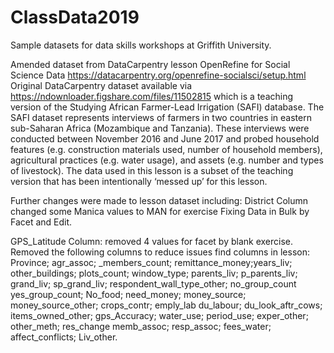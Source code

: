 # ClassData2019
Sample datasets for data skills workshops at Griffith University. 

Amended dataset from DataCarpentry lesson OpenRefine for Social Science Data https://datacarpentry.org/openrefine-socialsci/setup.html
Original DataCarpentry dataset available via  https://ndownloader.figshare.com/files/11502815 which is a teaching version of the Studying African Farmer-Lead Irrigation (SAFI) database. 
The SAFI dataset represents interviews of farmers in two countries in eastern sub-Saharan Africa (Mozambique and Tanzania). These interviews were conducted between November 2016 and June 2017 and probed household features (e.g. construction materials used, number of household members), agricultural practices (e.g. water usage), and assets (e.g. number and types of livestock). The data used in this lesson is a subset of the teaching version that has been intentionally ‘messed up’ for this lesson.

Further changes were made to lesson dataset including: 
District Column changed some Manica values to MAN for exercise Fixing Data in Bulk by Facet and Edit. 

GPS_Latitude Column: removed 4 values for facet by blank exercise. 
Removed the following columns to reduce issues find columns in lesson: Province; agr_assoc; _members_count; remittance_money;years_liv; other_buildings; plots_count; window_type; parents_liv; p_parents_liv;	grand_liv;	sp_grand_liv; respondent_wall_type_other; no_group_count	yes_group_count; No_food; need_money;	money_source;	money_source_other; crops_contr; emply_lab	du_labour; du_look_aftr_cows; items_owned_other; gps_Accuracy; water_use; period_use;	exper_other; other_meth; res_change	memb_assoc; resp_assoc; fees_water; affect_conflicts; Liv_other.
